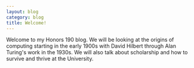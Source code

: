 ```yaml
---
layout: blog
category: blog
title: Welcome!
---
```


Welcome to my Honors 190 blog. We will be looking at the origins of computing starting in the early 1900s with David Hilbert through Alan Turing's work in the 1930s.  We will also talk about scholarship and how to survive and thrive at the University.